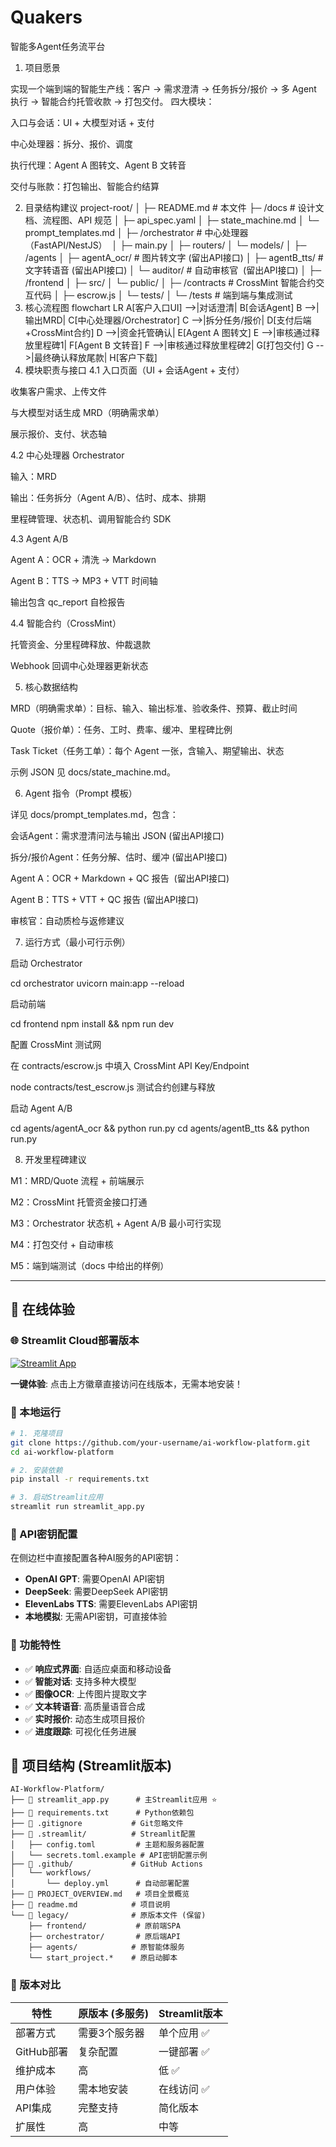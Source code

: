 # Quakers

智能多Agent任务流平台

1. 项目愿景

实现一个端到端的智能生产线：客户 → 需求澄清 → 任务拆分/报价 → 多 Agent 执行 → 智能合约托管收款 → 打包交付。
四大模块：

入口与会话：UI + 大模型对话 + 支付

中心处理器：拆分、报价、调度

执行代理：Agent A 图转文、Agent B 文转音

交付与账款：打包输出、智能合约结算

2. 目录结构建议
   project-root/
   │
   ├─ README.md              # 本文件
   ├─ /docs                  # 设计文档、流程图、API 规范
   │   ├─ api\_spec.yaml
   │   ├─ state\_machine.md
   │   └─ prompt\_templates.md
   │
   ├─ /orchestrator          # 中心处理器（FastAPI/NestJS） 
   │   ├─ main.py
   │   ├─ routers/
   │   └─ models/
   │
   ├─ /agents
   │   ├─ agentA\_ocr/        # 图片转文字 (留出API接口)
   │   ├─ agentB\_tts/        # 文字转语音 (留出API接口)
   │   └─ auditor/           # 自动审核官  (留出API接口)
   │
   ├─ /frontend
   │   ├─ src/
   │   └─ public/
   │
   ├─ /contracts             # CrossMint 智能合约交互代码
   │   ├─ escrow.js
   │   └─ tests/
   │
   └─ /tests                 # 端到端与集成测试
3. 核心流程图
   flowchart LR
   A\[客户入口UI] -->|对话澄清| B\[会话Agent]
   B -->|输出MRD| C\[中心处理器/Orchestrator]
   C -->|拆分任务/报价| D\[支付后端+CrossMint合约]
   D -->|资金托管确认| E\[Agent A 图转文]
   E -->|审核通过释放里程碑1| F\[Agent B 文转音]
   F -->|审核通过释放里程碑2| G\[打包交付]
   G -->|最终确认释放尾款| H\[客户下载]
4. 模块职责与接口
   4.1 入口页面（UI + 会话Agent + 支付）

收集客户需求、上传文件

与大模型对话生成 MRD（明确需求单）

展示报价、支付、状态轴

4.2 中心处理器 Orchestrator

输入：MRD

输出：任务拆分（Agent A/B）、估时、成本、排期

里程碑管理、状态机、调用智能合约 SDK

4.3 Agent A/B

Agent A：OCR + 清洗 → Markdown

Agent B：TTS → MP3 + VTT 时间轴

输出包含 qc\_report 自检报告

4.4 智能合约（CrossMint）

托管资金、分里程碑释放、仲裁退款

Webhook 回调中心处理器更新状态

5. 核心数据结构

MRD（明确需求单）：目标、输入、输出标准、验收条件、预算、截止时间

Quote（报价单）：任务、工时、费率、缓冲、里程碑比例

Task Ticket（任务工单）：每个 Agent 一张，含输入、期望输出、状态

示例 JSON 见 docs/state\_machine.md。

6. Agent 指令（Prompt 模板）

详见 docs/prompt\_templates.md，包含：

会话Agent：需求澄清问法与输出 JSON (留出API接口)

拆分/报价Agent：任务分解、估时、缓冲 (留出API接口)

Agent A：OCR + Markdown + QC 报告  (留出API接口)

Agent B：TTS + VTT + QC 报告 (留出API接口)

审核官：自动质检与返修建议

7. 运行方式（最小可行示例）

启动 Orchestrator

cd orchestrator
uvicorn main:app --reload



启动前端

cd frontend
npm install \&\& npm run dev



配置 CrossMint 测试网

在 contracts/escrow.js 中填入 CrossMint API Key/Endpoint

node contracts/test\_escrow.js 测试合约创建与释放

启动 Agent A/B

cd agents/agentA\_ocr \&\& python run.py
cd agents/agentB\_tts \&\& python run.py

8. 开发里程碑建议

M1：MRD/Quote 流程 + 前端展示

M2：CrossMint 托管资金接口打通

M3：Orchestrator 状态机 + Agent A/B 最小可行实现

M4：打包交付 + 自动审核

M5：端到端测试（docs 中给出的样例）

---

## 🚀 在线体验

### 🌐 Streamlit Cloud部署版本
[![Streamlit App](https://static.streamlit.io/badges/streamlit_badge_black_white.svg)](https://your-app-name.streamlit.app)

**一键体验**: 点击上方徽章直接访问在线版本，无需本地安装！

### 🔧 本地运行
```bash
# 1. 克隆项目
git clone https://github.com/your-username/ai-workflow-platform.git
cd ai-workflow-platform

# 2. 安装依赖
pip install -r requirements.txt

# 3. 启动Streamlit应用
streamlit run streamlit_app.py
```

### 🔑 API密钥配置
在侧边栏中直接配置各种AI服务的API密钥：
- **OpenAI GPT**: 需要OpenAI API密钥
- **DeepSeek**: 需要DeepSeek API密钥  
- **ElevenLabs TTS**: 需要ElevenLabs API密钥
- **本地模拟**: 无需API密钥，可直接体验

### 📱 功能特性
- ✅ **响应式界面**: 自适应桌面和移动设备
- ✅ **智能对话**: 支持多种大模型
- ✅ **图像OCR**: 上传图片提取文字
- ✅ **文本转语音**: 高质量语音合成
- ✅ **实时报价**: 动态生成项目报价
- ✅ **进度跟踪**: 可视化任务进展

## 📁 项目结构 (Streamlit版本)

```
AI-Workflow-Platform/
├── 📄 streamlit_app.py      # 主Streamlit应用 ⭐
├── 📄 requirements.txt      # Python依赖包
├── 📄 .gitignore           # Git忽略文件
├── 📁 .streamlit/          # Streamlit配置
│   ├── config.toml         # 主题和服务器配置
│   └── secrets.toml.example # API密钥配置示例
├── 📁 .github/             # GitHub Actions
│   └── workflows/
│       └── deploy.yml      # 自动部署配置
├── 📄 PROJECT_OVERVIEW.md   # 项目全景概览
├── 📄 readme.md            # 项目说明
└── 📁 legacy/              # 原版本文件 (保留)
    ├── frontend/           # 原前端SPA
    ├── orchestrator/       # 原后端API
    ├── agents/            # 原智能体服务
    └── start_project.*    # 原启动脚本
```

### 🔄 版本对比

| 特性 | 原版本 (多服务) | Streamlit版本 |
|------|----------------|--------------|
| 部署方式 | 需要3个服务器 | 单个应用 ✅ |
| GitHub部署 | 复杂配置 | 一键部署 ✅ |
| 维护成本 | 高 | 低 ✅ |
| 用户体验 | 需本地安装 | 在线访问 ✅ |
| API集成 | 完整支持 | 简化版本 |
| 扩展性 | 高 | 中等 |
